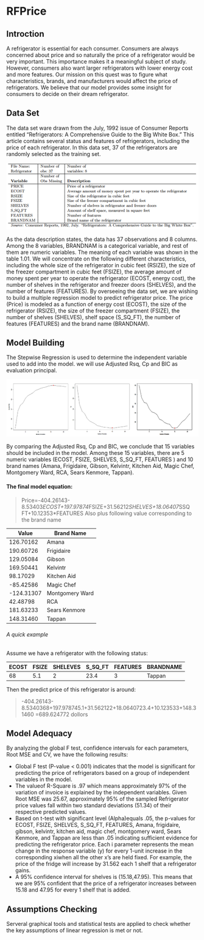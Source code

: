 # RFPrice
## Introction
A refrigerator is essential for each consumer. Consumers are always concerned about price and so naturally the price of a refrigerator would be very important.  This importance makes it a meaningful subject of study.  However, consumers also want larger refrigerators with lower energy cost and more features.  Our mission on this quest was to figure what characteristics, brands, and manufacturers would affect the price of refrigerators.  We believe that our model provides some insight for consumers to decide on their dream refrigerator.
##
## Data Set
The data set ware drawn from the July, 1992 issue of Consumer Reports entitled “Refrigerators: A Comprehensive Guide to the Big White Box.” This article contains several status and features of refrigerators, including the price of each refrigerator. In this data set, 37 of the refrigerators are randomly selected as the training set. 
<p align="center">
  <img src="https://github.com/Israfiliya/RFPrice/blob/master/pasted%20image%200.png">
</p>
As the data description states, the data has 37 observations and 8 columns. Among the 8 variables, BRANDNAM is a categorical variable, and rest of them are numeric variables. The meaning of each variable was shown in the table 1.01. We will concentrate on  the following different characteristics, including the whole size of the refrigerator in cubic feet (RSIZE), the size of the freezer compartment in cubic feet (FSIZE), the average amount of money spent per year to operate the refrigerator (ECOST, energy cost), the number of shelves in the refrigerator and freezer doors (SHELVES), and the number of features (FEATURES). 
By overseeing the data set, we are wishing to build a multiple regression model to predict refrigerator price. The price (Price) is modeled as a function of energy cost (ECOST), the size of the refrigerator (RSIZE), the size of the freezer compartment (FSIZE), the number of shelves (SHELVES), shelf space (S_SQ_FT), the number of features (FEATURES) and the brand name (BRANDNAM).

## Model Building
The Stepwise Regression is used to determine the independent variable used to add into the model. we will use Adjusted Rsq, Cp and BIC as evaluation principal.
<p align="center">
  <img src="https://github.com/Israfiliya/RFPrice/blob/master/vs-regression.jpg">
</p>
By comparing the Adjusted Rsq, Cp and BIC, we conclude that 15 variables should be included in the model. Among these 15 variables, there are 5 numeric variables (ECOST, FSIZE, SHELVES, S_SQ_FT, FEATURES ) and 10 brand names (Amana, Frigidaire, Gibson, Kelvintr, Kitchen Aid, Magic Chef, Montgomery Ward, RCA, Sears Kenmore, Tappan).

#### The final model equation:
> Price=-404.26143-8.53403*ECOST+197.97874*FSIZE+31.56212*SHELVES+18.06407*SSQ FT+10.12353*FEATURES
> Also plus following value corresponding to the brand name

|Value |Brand Name
|------|----------|
|126.70162 |Amana
|190.60726 |Frigidaire
|129.05084 |Gibson
|169.50441 |Kelvintr
|98.17029 |Kitchen Aid
|-85.42586 |Magic Chef
|-124.31307 |Montgomery Ward 
|42.48798 |RCA
|181.63233 |Sears Kenmore 
|148.31460 | Tappan|

###### A quick example
Assume we have a refrigerator with the following status:

|ECOST|FSIZE|SHELEVES|S_SQ_FT|FEATURES|BRANDNAME|
|-----|-----|--------|-------|--------|---------|
|68|5.1|2|23.4|3|Tappan|

Then the predict price of this refrigerator is around:
> -404.26143-8.5340368+197.978745.1+31.562122+18.0640723.4+10.123533+148.31460 
> =689.624772 dollors

## Model Adequacy
By analyzing the global F test, confidence intervals for each parameters, Root MSE and CV, we have the following results:
* Global F test (P-value < 0.001) indicates that the model is significant for predicting the price of refrigerators based on a group of independent variables in the model.
* The valueof R-Square is .97 which means approximately 97% of the variation of invoice is explained by the independent variables.  Given Root MSE was 25.67, approximately 95% of the sampled Refrigerator price values fall within two standard deviations (51.34) of their respective predicted values.
* Based on t-test with significant level  (Alpha)equals .05, the p-values for ECOST, FSIZE, SHELVES, S_SQ_FT, FEATURES, Amana, frigidaire, gibson, kelvintr, kitchen aid, magic chef, montgomery ward, Sears Kenmore, and Tappan  are less than .05 indicating sufficient evidence for predicting the refrigerator price.  Each i parameter  represents the mean change in the response variable (y) for every 1-unit increase in the corresponding  xiwhen all the other x’s are held fixed.  For example, the price of the fridge will increase by 31.562 each 1 shelf that a refrigerator gains.
* A 95% confidence interval for shelves is (15.18,47.95).  This means that we are 95% confident that the price of a refrigerator increases between 15.18 and 47.95 for every 1 shelf that is added.

## Assumptions Checking
Serveral graphical tools and statistical tests are applied to check whether the key assumptions of linear regression is met or not.

